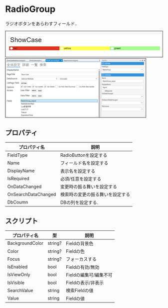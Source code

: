 # RadioGroup

ラジオボタンをあらわすフィールド．

<img src="images/RadioGroup表示.png" alt="RadioGroup表示" title="RadioGroup表示" style="border: 1px solid;">

<img src="./images/RadioGroup設定.png" width="450" alt="RadioGroup設定" title="RadioGroup設定" style="border: 1px solid;" >

## プロパティ

| プロパティ名              | 説明                           |
|---------------------|------------------------------| 
| FieldType           | RadioButtonを設定する             |
| Name                | フィールド名を設定する                  |
| DisplayName         | 表示名を設定する                     |
| IsRequired          | 必須/任意を設定する                   |
| OnDataChanged       | 変更時の振る舞いを設定する                |
| OnSearchDataChanged | 検索時の変更の振る舞いを設定する             |
| DbCoumn             | DBの列を設定する.                   |



## スクリプト
| プロパティ名          | 型       | 説明             |
|-----------------|---------|----------------|
| BackgroundColor | string? | Fieldの背景色      | 
| Color           | string? | Fieldの色        |
| Focus           | string? | フォーカスする        |
| IsEnabled       | bool    | Fieldの有効/無効    |
| IsViewOnly      | bool    | Fieldの編集可/編集不可 |
| IsVisible       | bool    | Fieldの表示/非表示   |
| SearchValue     | string  | 検索Fieldの値      |
| Value           | string  | Fieldの値        |
